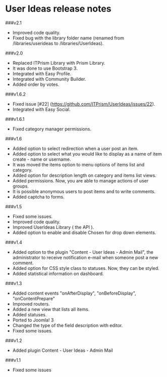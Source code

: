 User Ideas release notes
==========================

###v2.1
* Improved code quality.
* Fixed bug with the library folder name (renamed from /libraries/userideas to /libraries/UserIdeas).

###v2.0
* Replaced ITPrism Library with Prism Library.
* It was done to use Bootstrap 3.
* Integrated with Easy Profile.
* Integrated with Community Builder.
* Added order by votes.

###v1.6.2
* Fixed issue [#22] (https://github.com/ITPrism/UserIdeas/issues/22).
* Integrated with Easy Social.

###v1.6.1
* Fixed category manager permissions.

###v1.6
* Added option to select redirection when a user post an item.
* Added option to select what you would like to display as a name of item create - name or username.
* It was moved the items option to menu options of items list and category.
* Added option for description length on category and items list views.
* Added permissions. Now, you are able to manage actions of user groups.
* It is possible anonymous users to post items and to write comments.
* Added captcha to forms.

###v1.5
* Fixed some issues.
* Improved code quality.
* Improved UserIdeas Library ( the API ).
* Added option to enable and disable Chosen for drop down elements.

###v1.4
* Added option to the plugin "Content - User Ideas - Admin Mail", the administrator to receive notification e-mail when someone post a new comment.
* Added option for CSS style class to statuses. Now, they can be styled.
* Added statistical information on dashboard.

###v1.3

* Added content events "onAfterDisplay", "onBeforeDisplay", "onContentPrepare"
* Improved routers.
* Added a new view that lists all items.
* Added statuses.
* Ported to Joomla! 3
* Changed the type of the field description with editor.
* Fixed some issues.

###v1.2

* Added plugin Content - User Ideas - Admin Mail

###v1.1

* Fixed some issues